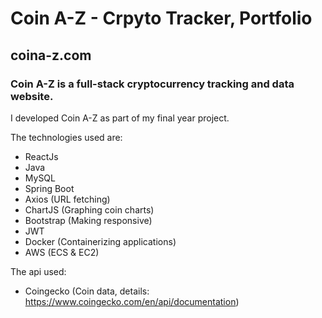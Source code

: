 # Coin A-Z - Crpyto Tracker, Portfolio
## coina-z.com

### Coin A-Z is a full-stack cryptocurrency tracking and data website. 
I developed Coin A-Z as part of my final year project.

The technologies used are:
- ReactJs
- Java
- MySQL
- Spring Boot 
- Axios (URL fetching)
- ChartJS (Graphing coin charts)
- Bootstrap (Making responsive)
- JWT
- Docker (Containerizing applications)
- AWS (ECS & EC2)

The api used:
- Coingecko (Coin data, details: https://www.coingecko.com/en/api/documentation) 
